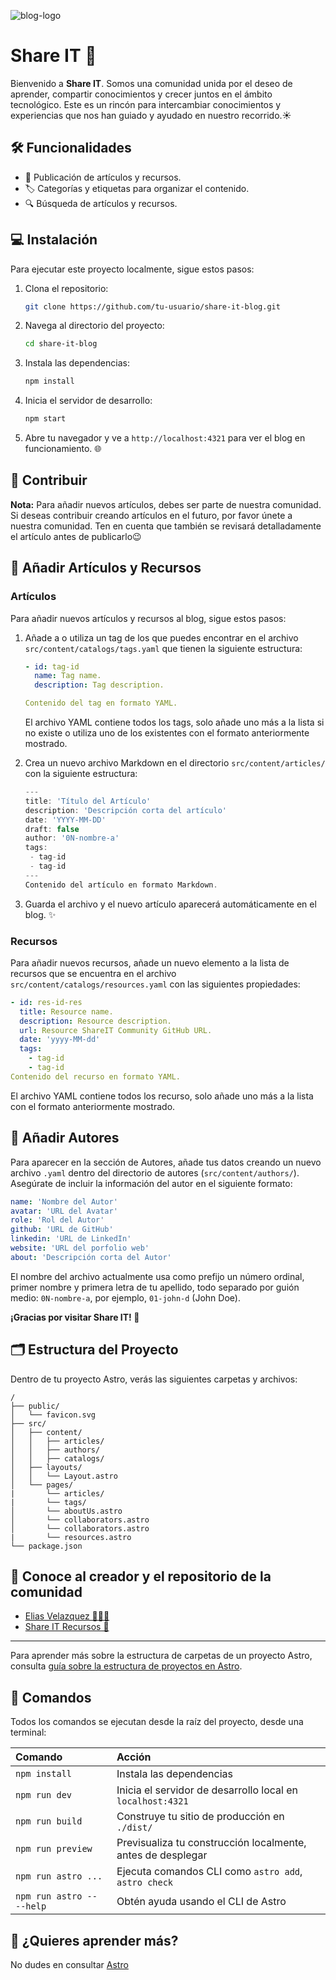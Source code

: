 ![blog-logo](https://github.com/user-attachments/assets/abe6f530-723e-4d4d-8924-2b6d40cd58c8)

# Share IT 🚀

Bienvenido a **Share IT**. Somos una comunidad unida por el deseo de aprender, compartir conocimientos y crecer juntos en el ámbito tecnológico. Este es un rincón para intercambiar conocimientos y experiencias que nos han guiado y ayudado en nuestro recorrido.☀️

## 🛠️ Funcionalidades

- 📝 Publicación de artículos y recursos.
- 🏷️ Categorías y etiquetas para organizar el contenido.
- 🔍 Búsqueda de artículos y recursos.

## 💻 Instalación

Para ejecutar este proyecto localmente, sigue estos pasos:

1. Clona el repositorio:

   ```bash
   git clone https://github.com/tu-usuario/share-it-blog.git
   ```

2. Navega al directorio del proyecto:

   ```bash
   cd share-it-blog
   ```

3. Instala las dependencias:

   ```bash
   npm install
   ```

4. Inicia el servidor de desarrollo:

   ```bash
   npm start
   ```

5. Abre tu navegador y ve a `http://localhost:4321` para ver el blog en funcionamiento. 🌐

## 🤝 Contribuir

**Nota:** Para añadir nuevos artículos, debes ser parte de nuestra comunidad. Si deseas contribuir creando artículos en el futuro, por favor únete a nuestra comunidad. Ten en cuenta que también se revisará detalladamente el artículo antes de publicarlo😉

## 📄 Añadir Artículos y Recursos

### Artículos
Para añadir nuevos artículos y recursos al blog, sigue estos pasos:

1. Añade a o utiliza un tag de los que puedes encontrar en el archivo `src/content/catalogs/tags.yaml` que tienen la siguiente estructura:

   ```yaml
   - id: tag-id
     name: Tag name.
     description: Tag description.

   Contenido del tag en formato YAML.
   ```
   El archivo YAML contiene todos los tags, solo añade uno más a la lista si no existe o utiliza uno de los existentes con el formato anteriormente mostrado.
2. Crea un nuevo archivo Markdown en el directorio `src/content/articles/` con la siguiente estructura:

   ```typescript
   ---
   title: 'Título del Artículo'
   description: 'Descripción corta del artículo'
   date: 'YYYY-MM-DD'
   draft: false
   author: '0N-nombre-a'
   tags: 
    - tag-id
    - tag-id
   ---
   Contenido del artículo en formato Markdown.

   ```

3. Guarda el archivo y el nuevo artículo aparecerá automáticamente en el blog. ✨

### Recursos
Para añadir nuevos recursos, añade un nuevo elemento a la lista de recursos que se encuentra en el archivo `src/content/catalogs/resources.yaml` con las siguientes propiedades:

```yaml
- id: res-id-res
  title: Resource name.
  description: Resource description.
  url: Resource ShareIT Community GitHub URL.
  date: 'yyyy-MM-dd'
  tags:
    - tag-id
    - tag-id
Contenido del recurso en formato YAML.
```
El archivo YAML contiene todos los recurso, solo añade uno más a la lista con el formato anteriormente mostrado.

## 👥 Añadir Autores

Para aparecer en la sección de Autores, añade tus datos creando un nuevo archivo `.yaml` dentro del directorio de autores (`src/content/authors/`). Asegúrate de incluir la información del autor en el siguiente formato:

```yaml
name: 'Nombre del Autor'
avatar: 'URL del Avatar'
role: 'Rol del Autor'
github: 'URL de GitHub'
linkedin: 'URL de LinkedIn'
website: 'URL del porfolio web'
about: 'Descripción corta del Autor'
```
El nombre del archivo actualmente usa como prefijo un número ordinal, primer nombre y primera letra de tu apellido, todo separado por guión medio: `0N-nombre-a`, por ejemplo, `01-john-d` (John Doe).

**¡Gracias por visitar Share IT! 🙌**

## 🗂️ Estructura del Proyecto

Dentro de tu proyecto Astro, verás las siguientes carpetas y archivos:

```text
/
├── public/
│   └── favicon.svg
├── src/
│   ├── content/
│   │   ├── articles/
│   │   ├── authors/
│   │   ├── catalogs/
│   ├── layouts/
│   │   └── Layout.astro
│   └── pages/
|       └── articles/
|       └── tags/
│       └── aboutUs.astro
│       └── collaborators.astro
│       └── collaborators.astro
|       └── resources.astro
└── package.json
```

## 🚀 Conoce al creador y el repositorio de la comunidad

- [Elias Velazquez 👨🏻‍💻](https://github.com/eliasvelazquezdev)
- [Share IT Recursos 📃](https://github.com/eliasvelazquezdev/share-it-resources)

---

Para aprender más sobre la estructura de carpetas de un proyecto Astro, consulta [guía sobre la estructura de proyectos en Astro](https://docs.astro.build/en/basics/project-structure/).

## 🧞 Comandos

Todos los comandos se ejecutan desde la raíz del proyecto, desde una terminal:

| Comando                   | Acción                                                      |
| :------------------------ | :---------------------------------------------------------- |
| `npm install`             | Instala las dependencias                                    |
| `npm run dev`             | Inicia el servidor de desarrollo local en `localhost:4321`  |
| `npm run build`           | Construye tu sitio de producción en `./dist/`               |
| `npm run preview`         | Previsualiza tu construcción localmente, antes de desplegar |
| `npm run astro ...`       | Ejecuta comandos CLI como `astro add`, `astro check`        |
| `npm run astro -- --help` | Obtén ayuda usando el CLI de Astro                          |

## 👀 ¿Quieres aprender más?

No dudes en consultar [Astro](https://docs.astro.build)
